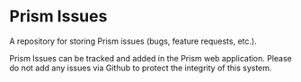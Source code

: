 # Prism Issues
A repository for storing Prism issues (bugs, feature requests, etc.).

Prism Issues can be tracked and added in the Prism web application. Please do not add any issues via Github to protect the integrity of this system.
